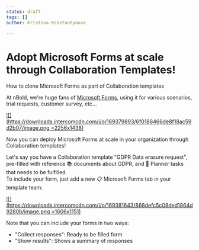 ```yaml
---
status: draft
tags: []
author: Kristina Konstantynova

---
```

# **Adopt Microsoft Forms at scale through Collaboration Templates!**

How to clone Microsoft Forms as part of Collaboration templates

  
At nBold, we're huge fans of [Microsoft Forms](https://forms.microsoft.com/), using it for various scenarios, trial requests, customer survey, etc...

[![](https://downloads.intercomcdn.com/i/o/169379893/6f0186466de8f18ac59d2b07/image.png =2256x1438)](https://downloads.intercomcdn.com/i/o/169379893/6f0186466de8f18ac59d2b07/image.png)

Now you can deploy Microsoft Forms at scale in your organization through Collaboration templates!  
  
Let's say you have a Collaboration template "GDPR Data erasure request", pre-filled with reference 📚 documents about GDPR, and 📅 Planner tasks that needs to be fulfilled.  
To include your form, just add a new 📋 Microsoft Forms tab in your template team:

[![](https://downloads.intercomcdn.com/i/o/169381643/868defc5c08ded1864d9280b/image.png =1606x1151)](https://downloads.intercomcdn.com/i/o/169381643/868defc5c08ded1864d9280b/image.png)

Note that you can include your forms in two ways:

* "Collect responses": Ready to be filled form
* "Show results": Shows a summary of responses